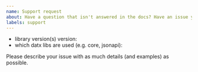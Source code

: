 ```yaml
---
name: Support request
about: Have a question that isn't answered in the docs? Have an issue you're not able to resolve?
labels: support
---
```


* library version(s) version:
* which datx libs are used (e.g. core, jsonapi):

Please describe your issue with as much details (and examples) as possible.